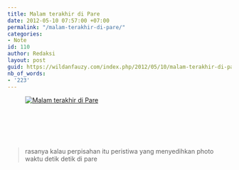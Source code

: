 ```yaml
---
title: Malam terakhir di Pare
date: 2012-05-10 07:57:00 +07:00
permalink: "/malam-terakhir-di-pare/"
categories:
- Note
id: 110
author: Redaksi
layout: post
guid: https://wildanfauzy.com/index.php/2012/05/10/malam-terakhir-di-pare/
nb_of_words:
- '223'
---
```


<div class="wp-block-image">
  <figure class="aligncenter"><a href="https://wildanfauzyart.files.wordpress.com/2012/05/0ad22-8f678-photo1273.jpg"><img src="https://wildanfauzyart.files.wordpress.com/2012/05/0ad22-8f678-photo1273.jpg?w=768" alt="Malam terakhir di Pare" data-recalc-dims="1" /></a></figure>
</div>

<div class="wp-block-image">
  <figure class="aligncenter"><a href="https://wildanfauzyart.files.wordpress.com/2012/05/fca06-09aa4-img01562-20120506-2216.jpg"><img src="https://wildanfauzyart.files.wordpress.com/2012/05/fca06-09aa4-img01562-20120506-2216.jpg?w=768" alt="" data-recalc-dims="1" /></a></figure>
</div>

<div class="wp-block-image">
  <figure class="aligncenter"><a href="https://wildanfauzyart.files.wordpress.com/2012/05/b8d78-16dde-img01285-20120410-2006.jpg"><img src="https://wildanfauzyart.files.wordpress.com/2012/05/b8d78-16dde-img01285-20120410-2006.jpg?w=768" alt="" data-recalc-dims="1" /></a></figure>
</div>

<div class="wp-block-image">
  <figure class="aligncenter"><a href="https://wildanfauzyart.files.wordpress.com/2012/05/5feb7-2174c-img01424-20120419-2051.jpg"><img src="https://wildanfauzyart.files.wordpress.com/2012/05/5feb7-2174c-img01424-20120419-2051.jpg?w=768" alt="" data-recalc-dims="1" /></a></figure>
</div>

<div class="wp-block-image">
  <figure class="aligncenter"><a href="https://wildanfauzyart.files.wordpress.com/2012/05/7dd8e-5bc3a-img01537-20120506-2020.jpg"><img src="https://wildanfauzyart.files.wordpress.com/2012/05/7dd8e-5bc3a-img01537-20120506-2020.jpg?w=768" alt="" data-recalc-dims="1" /></a></figure>
</div>

<div class="wp-block-image">
  <figure class="aligncenter"><a href="http://wildanfauzyart.files.wordpress.com/2012/05/d52d1-0ed8a-img01590-20120506-2317.jpg"><img src="https://wildanfauzyart.files.wordpress.com/2020/04/5cdbf-0ed8a-img01590-20120506-2317.jpg?w=768" alt="" data-recalc-dims="1" /></a></figure>
</div>

<div class="wp-block-image">
  <figure class="aligncenter"><a href="https://wildanfauzyart.files.wordpress.com/2012/05/fc800-a62cc-img01347-20120413-0607.jpg"><img src="https://wildanfauzyart.files.wordpress.com/2012/05/fc800-a62cc-img01347-20120413-0607.jpg?w=768" alt="" data-recalc-dims="1" /></a></figure>
</div>

<blockquote class="wp-block-quote">
  <p>
    rasanya kalau perpisahan itu peristiwa yang menyedihkan photo waktu detik detik di pare
  </p>
</blockquote>